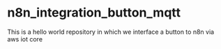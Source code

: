 # n8n_integration_button_mqtt
This is a hello world repository in which we interface a button to n8n via aws iot core
